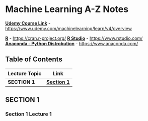 # Machine Learning A-Z Notes

[**Udemy Course Link**](https://www.udemy.com/machinelearning/learn/v4/overview) - https://www.udemy.com/machinelearning/learn/v4/overview

[**R**](https://cran.r-project.org/) - https://cran.r-project.org/
[**R Studio**](https://www.rstudio.com/) - https://www.rstudio.com/
[**Anaconda - Python Distrobution**](https://www.anaconda.com/) - https://www.anaconda.com/

## Table of Contents

Lecture Topic | Link
--- | ---
**SECTION 1** | [**Section 1**](#section-1)


<!-- ################################################################################################################ -->
<!--                                                     SECTION 1                                                    -->
<!-- ################################################################################################################ -->

## SECTION 1

### Section 1 Lecture 1
